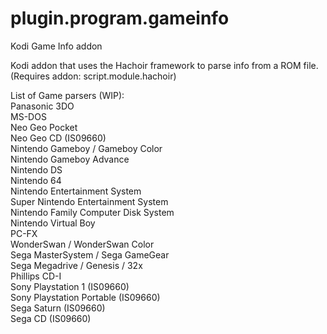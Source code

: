 # plugin.program.gameinfo
Kodi Game Info addon

Kodi addon that uses the Hachoir framework to parse info from a ROM file.
(Requires addon: script.module.hachoir)

List of Game parsers (WIP):<br>
Panasonic 3DO <br>
MS-DOS <br>
Neo Geo Pocket <br>
Neo Geo CD (IS09660) <br>
Nintendo Gameboy / Gameboy Color <br>
Nintendo Gameboy Advance <br>
Nintendo DS <br>
Nintendo 64 <br>
Nintendo Entertainment System <br>
Super Nintendo Entertainment System <br>
Nintendo Family Computer Disk System <br>
Nintendo Virtual Boy <br>
PC-FX <br>
WonderSwan / WonderSwan Color <br>
Sega MasterSystem / Sega GameGear <br>
Sega Megadrive / Genesis / 32x <br>
Phillips CD-I <br>
Sony Playstation 1 (IS09660) <br>
Sony Playstation Portable (IS09660) <br>
Sega Saturn (IS09660) <br>
Sega CD (IS09660) <br>
